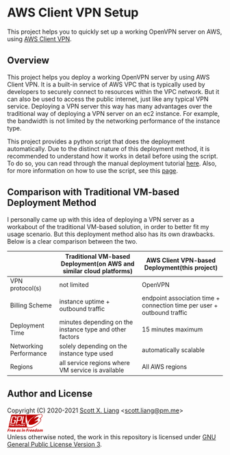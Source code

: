 # AWS Client VPN Setup

This project helps you to quickly set up a working OpenVPN server on AWS, using [AWS Client VPN](https://aws.amazon.com/vpn/client-vpn/). 

## Overview

This project helps you deploy a working OpenVPN server by using AWS Client VPN. It is a built-in service of AWS VPC that is typically used by developers to securely connect to resources within the VPC network. But it can also be used to access the public internet, just like any typical VPN service. Deploying a VPN server this way has many advantages over the traditional way of deploying a VPN server on an ec2 instance. For example, the bandwidth is not limited by the networking performance of the instance type.

This project provides a python script that does the deployment automatically. Due to the distinct nature of this deployment method, it is recommended to understand how it works in detail before using the script. To do so, you can read through the manual deployment tutorial [here](docs/manual-deployment.md). Also, for more information on how to use the script, see this [page](docs/deployment-script.md).

## Comparison with Traditional VM-based Deployment Method

I personally came up with this idea of deploying a VPN server as a workabout of the traditional VM-based solution, in order to better fit my usage scenario. But this deployment method also has its own drawbacks. Below is a clear comparison between the two.

| | Traditional VM-based Deployment(on AWS and similar cloud platforms) | AWS Client VPN-based Deployment(this project) |
| --- | --- | --- |
| VPN protocol(s) | not limited | OpenVPN |
| Billing Scheme  | instance uptime + outbound traffic | endpoint association time + connection time per user + outbound traffic |
| Deployment Time | minutes depending on the instance type and other factors | 15 minutes maximum |
| Networking Performance | solely depending on the instance type used | automatically scalable | 
| Regions | all service regions where VM service is available | All AWS regions |

## Author and License

Copyright (C) 2020-2021 [Scott X. Liang](https://github.com/scottpedia) \<scott.liang@pm.me\>   
[![GPL logo with text](img/gplv3-with-text-84x42.png)](https://www.gnu.org/licenses/gpl-3.0.txt)  
Unless otherwise noted, the work in this repository is licensed under [GNU General Public License Version 3](https://www.gnu.org/licenses/gpl-3.0.txt).
